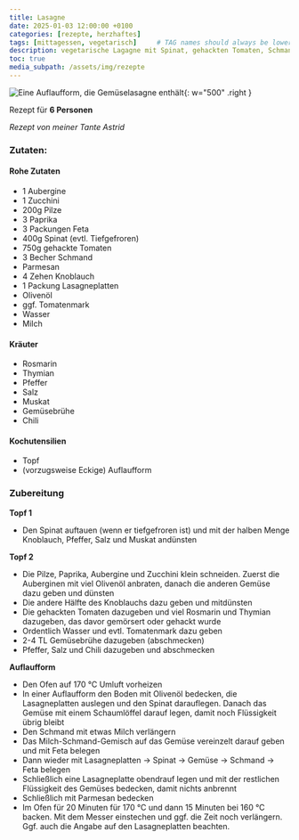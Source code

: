 ```yaml
---
title: Lasagne
date: 2025-01-03 12:00:00 +0100
categories: [rezepte, herzhaftes]
tags: [mittagessen, vegetarisch]     # TAG names should always be lowercase
description: vegetarische Lagagne mit Spinat, gehackten Tomaten, Schmand und Gemüse
toc: true
media_subpath: /assets/img/rezepte
---
```


![Eine Auflaufform, die Gemüselasagne enthält](gemüselasagne.jpg){: w="500" .right }

Rezept für **6 Personen**

_Rezept von meiner Tante Astrid_

### Zutaten:
#### Rohe Zutaten
- 1 Aubergine
- 1 Zucchini
- 200g Pilze
- 3 Paprika
- 3 Packungen Feta
- 400g Spinat (evtl. Tiefgefroren)
- 750g gehackte Tomaten 
- 3 Becher Schmand
- Parmesan
- 4 Zehen Knoblauch
- 1 Packung Lasagneplatten
- Olivenöl
- ggf. Tomatenmark
- Wasser
- Milch

#### Kräuter
- Rosmarin
- Thymian
- Pfeffer
- Salz
- Muskat
- Gemüsebrühe
- Chili

#### Kochutensilien
- Topf
- (vorzugsweise Eckige) Auflaufform
### Zubereitung

**Topf 1**

- Den Spinat auftauen (wenn er tiefgefroren ist) und mit der halben Menge Knoblauch, Pfeffer, Salz und Muskat andünsten

**Topf 2**

- Die Pilze, Paprika, Aubergine und Zucchini klein schneiden. Zuerst die Auberginen mit viel Olivenöl anbraten, danach die anderen Gemüse dazu geben und dünsten
- Die andere Hälfte des Knoblauchs dazu geben und mitdünsten 
- Die gehackten Tomaten dazugeben und viel Rosmarin und Thymian dazugeben, das davor gemörsert oder gehackt wurde
- Ordentlich Wasser und evtl. Tomatenmark dazu geben
- 2-4 TL Gemüsebrühe dazugeben (abschmecken)
- Pfeffer, Salz und Chili dazugeben und abschmecken

**Auflaufform**

- Den Ofen auf 170 °C Umluft vorheizen
- In einer Auflaufform den Boden mit Olivenöl bedecken, die Lasagneplatten auslegen und den Spinat darauflegen. Danach das Gemüse mit einem Schaumlöffel darauf legen, damit noch Flüssigkeit übrig bleibt
- Den Schmand mit etwas Milch verlängern
- Das Milch-Schmand-Gemisch auf das Gemüse vereinzelt darauf geben und mit Feta belegen
- Dann wieder mit Lasagneplatten -> Spinat -> Gemüse -> Schmand -> Feta belegen
- Schließlich eine Lasagneplatte obendrauf legen und mit der restlichen Flüssigkeit des Gemüses bedecken, damit nichts anbrennt
- Schließlich mit Parmesan bedecken
- Im Ofen für 20 Minuten für 170 °C und dann 15 Minuten bei 160 °C backen. Mit dem Messer einstechen und ggf. die Zeit noch verlängern. Ggf. auch die Angabe auf den Lasagneplatten beachten.